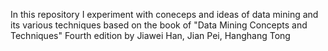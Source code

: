 In this repository I experiment with coneceps and ideas of data mining and its various techniques based on the book of "Data Mining Concepts and Techniques" Fourth edition by Jiawei Han, Jian Pei, Hanghang Tong
